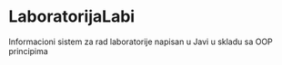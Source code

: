 # LaboratorijaLabi
Informacioni sistem za rad laboratorije napisan u Javi u skladu sa OOP principima
